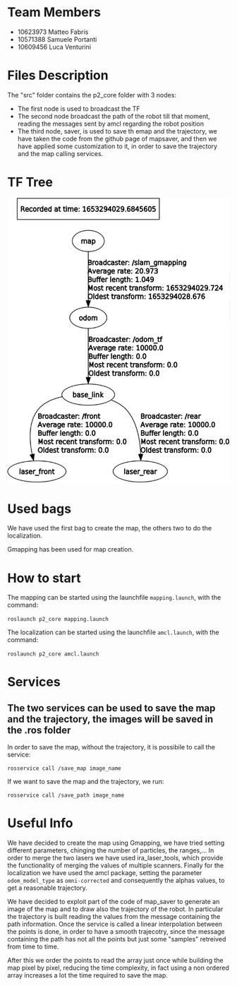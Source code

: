 # Team Members
- 10623973 Matteo Fabris
- 10571388 Samuele Portanti
- 10609456 Luca Venturini

# Files Description
The "src" folder contains the p2_core folder with 3 nodes:
- The first node is used to broadcast the TF
- The second node broadcast the path of the robot till that moment, reading the messages sent by amcl regarding the robot position
- The third node, saver, is used to save th emap and the trajectory, we have taken the code from the github page of mapsaver, and then we have applied some customization to it, in order to save the trajectory and the map calling services.


# TF Tree
![tf tree composed of: map -> odom -> base_link -> laser_front and laser_rear](imgs/tf_tree.png "tf tree")

# Used bags

We have used the first bag to create the map, the others two to do the localization.

Gmapping has been used for map creation.

# How to start

The mapping can be started using the launchfile ```mapping.launch```, with the command:

```roslaunch p2_core mapping.launch ```

The localization can be started using the launchfile ```amcl.launch```, with the command:

```roslaunch p2_core amcl.launch```



# Services

## The two services can be used to save the map and the trajectory, the images will be saved in the .ros folder

In order to save the map, without the trajectory, it is possibile to call the service:
```
rosservice call /save_map image_name
```

If we want to save the map and the trajectory, we run:
```
rosservice call /save_path image_name
```

# Useful Info
We have decided to create the map using Gmapping, we have tried setting different parameters, chinging the number of particles, the ranges,...
In order to merge the two lasers we have used ira_laser_tools, which provide the functionality of merging the values of multiple scanners.
Finally for the localization we have used the amcl package, setting the parameter ```odom_model_type``` as ```omni-corrected``` and consequently the alphas values, to get a reasonable trajectory.

We have decided to exploit part of the code of map_saver to generate an image of the map and to draw also the trajectory of the robot.
In particular the trajectory is built reading the values from the message containing the path information. Once the service is called a linear interpolation between the points is done, in order to have a smooth trajecotry, since the message containing the path has not all the points but just some "samples" retreived from time to time.

After this we order the points to read the array just once while building the map pixel by pixel, reducing the time complexity, in fact using a non ordered array increases a lot the time required to save the map.
